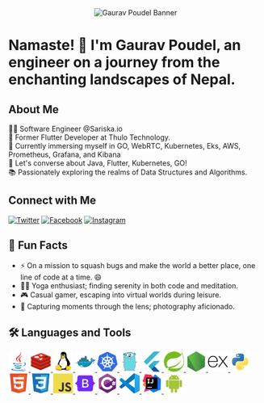                        
<div align="center">
  <img height="290" width="450" src="https://github.com/images/modules/search/dark2x.png" alt="Gaurav Poudel Banner" />
</div>

# Namaste! 🙏 I'm Gaurav Poudel, an engineer on a journey from the enchanting landscapes of Nepal.

## About Me

👨‍💻 Software Engineer @Sariska.io <br>
🔭 Former Flutter Developer at Thulo Technology. <br>
🌱 Currently immersing myself in GO, WebRTC, Kubernetes, Eks, AWS, Prometheus, Grafana, and Kibana<br>
💬 Let's converse about Java, Flutter, Kubernetes, GO! <br>
📚 Passionately exploring the realms of Data Structures and Algorithms.


## Connect with Me

<p align="left">
  <a href="https://twitter.com/gauravpaudel23" target="_blank"><img src="https://raw.githubusercontent.com/rahuldkjain/github-profile-readme-generator/master/src/images/icons/Social/twitter.svg" alt="Twitter" height="30" width="40" /></a>
  <a href="https://fb.com/we.croods" target="_blank"><img src="https://raw.githubusercontent.com/rahuldkjain/github-profile-readme-generator/master/src/images/icons/Social/facebook.svg" alt="Facebook" height="30" width="40" /></a>
  <a href="https://www.instagram.com/we_croods/" target="_blank"><img src="https://raw.githubusercontent.com/rahuldkjain/github-profile-readme-generator/master/src/images/icons/Social/instagram.svg" alt="Instagram" height="30" width="40" /></a>
</p>

## 🚀 Fun Facts

- ⚡ On a mission to squash bugs and make the world a better place, one line of code at a time. 😄
- 🧘‍♂️ Yoga enthusiast; finding serenity in both code and meditation.
- 🎮 Casual gamer, escaping into virtual worlds during leisure.
- 📸 Capturing moments through the lens; photography aficionado.

## 🛠️ Languages and Tools

<p align="center">
  <!-- Add your icons and links here -->
<!--  <p align="left"> 
  <a href="https://developer.android.com" target="_blank"> 
    <img src="https://raw.githubusercontent.com/devicons/devicon/master/icons/android/android-original-wordmark.svg" alt="android" width="40" height="40"/> </a> 
  <a href="https://getbootstrap.com" target="_blank"> <img src="https://raw.githubusercontent.com/devicons/devicon/master/icons/bootstrap/bootstrap-plain-wordmark.svg" alt="bootstrap" width="40" height="40"/> </a> <a href="https://www.w3schools.com/cs/" target="_blank"> <img src="https://raw.githubusercontent.com/devicons/devicon/master/icons/csharp/csharp-original.svg" alt="csharp" width="40" height="40"/> </a> <a href="https://www.w3schools.com/css/" target="_blank"> <img</p>
-->

<p align="left"> 
  <a href="https://www.java.com" target="_blank"> 
    <img src="https://raw.githubusercontent.com/devicons/devicon/master/icons/java/java-original.svg" alt="java" width="40" height="40"/> </a> 
  <a href="https://redis.io/" target="_blank"> 
    <img src="https://raw.githubusercontent.com/devicons/devicon/master/icons/redis/redis-original.svg" alt="redis" width="40" height="40"/> </a>
   <a href="https://www.linux.org/" target="_blank"> 
    <img src="https://raw.githubusercontent.com/devicons/devicon/master/icons/linux/linux-original.svg" alt="linux" width="40" height="40"/> </a>
  <a href="https://www.docker.com" target="_blank"> 
    <img src="https://raw.githubusercontent.com/devicons/devicon/master/icons/docker/docker-original.svg" alt="docker" width="40" height="40"/> </a> 
  <a href="https://kubernetes.io" target="_blank"> 
    <img src="https://raw.githubusercontent.com/devicons/devicon/master/icons/kubernetes/kubernetes-plain.svg" alt="kubernetes" width="40" height="40"/> </a> 
    <a href="https://golang.org" target="_blank"> 
    <img src="https://raw.githubusercontent.com/devicons/devicon/master/icons/go/go-original.svg" alt="go" width="40" height="40"/> </a> 
  <a href="https://flutter.dev" target="_blank"> 
    <img src="https://raw.githubusercontent.com/devicons/devicon/master/icons/flutter/flutter-original.svg" alt="flutter" width="40" height="40"/> </a> 
  <a href="https://spring.io/projects/spring-boot" target="_blank"> 
    <img src="https://raw.githubusercontent.com/devicons/devicon/master/icons/spring/spring-original.svg" alt="spring-boot" width="40" height="40"/> </a> 
  <a href="https://nodejs.org" target="_blank"> 
    <img src="https://raw.githubusercontent.com/devicons/devicon/master/icons/nodejs/nodejs-original.svg" alt="nodejs" width="40" height="40"/> </a> 
  <a href="https://expressjs.com" target="_blank"> 
    <img src="https://raw.githubusercontent.com/devicons/devicon/master/icons/express/express-original.svg" alt="express" width="40" height="40"/> </a> 
  <a href="https://www.python.org" target="_blank"> 
    <img src="https://raw.githubusercontent.com/devicons/devicon/master/icons/python/python-original.svg" alt="python" width="40" height="40"/> </a>
  <a href="https://www.w3.org/html/" target="_blank"> 
    <img src="https://raw.githubusercontent.com/devicons/devicon/master/icons/html5/html5-original.svg" alt="html" width="40" height="40"/> </a>
  <a href="https://www.w3schools.com/css/" target="_blank"> 
    <img src="https://raw.githubusercontent.com/devicons/devicon/master/icons/css3/css3-original.svg" alt="css" width="40" height="40"/> </a>
  <a href="https://www.javascript.com/" target="_blank"> 
    <img src="https://raw.githubusercontent.com/devicons/devicon/master/icons/javascript/javascript-original.svg" alt="javascript" width="40" height="40"/> </a>
  <a href="https://getbootstrap.com" target="_blank"> 
    <img src="https://raw.githubusercontent.com/devicons/devicon/master/icons/bootstrap/bootstrap-plain.svg" alt="bootstrap" width="40" height="40"/> </a>
  <a href="https://www.w3schools.com/cs/" target="_blank"> 
    <img src="https://raw.githubusercontent.com/devicons/devicon/master/icons/csharp/csharp-original.svg" alt="csharp" width="40" height="40"/> </a>
  <a href="https://code.visualstudio.com" target="_blank"> 
  <img src="https://raw.githubusercontent.com/devicons/devicon/master/icons/vscode/vscode-original.svg" alt="vscode" width="40" height="40"/> 
</a>
<a href="https://www.jetbrains.com/idea/" target="_blank"> 
  <img src="https://raw.githubusercontent.com/devicons/devicon/master/icons/intellij/intellij-original.svg" alt="intellij" width="40" height="40"/> 
</a>
<a href="https://developer.android.com/studio" target="_blank"> 
  <img src="https://raw.githubusercontent.com/devicons/devicon/master/icons/android/android-original.svg" alt="android-studio" width="40" height="40"/> 
</a>
</p>

